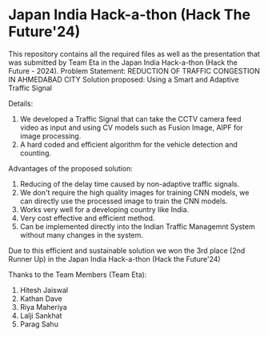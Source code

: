 # Japan India Hack-a-thon (Hack The Future'24)
This repository contains all the required files as well as the presentation that was submitted by Team Eta in the Japan India Hack-a-thon (Hack the Future - 2024).
Problem Statement: REDUCTION OF TRAFFIC CONGESTION IN AHMEDABAD CITY
Solution proposed: Using a Smart and Adaptive Traffic Signal

Details:
1) We developed a Traffic Signal that can take the CCTV camera feed video as input and using CV models such as Fusion Image, AIPF for image processing.
2) A hard coded and efficient algorithm for the vehicle detection and counting.

Advantages of the proposed solution:
1) Reducing of the delay time caused by non-adaptive traffic signals.
2) We don't require the high quality images for training CNN models, we can directly use the processed image to train the CNN models.
3) Works very well for a developing country like India.
4) Very cost effective and efficient method.
5) Can be implemented directly into the Indian Traffic Managemnt System without many changes in the system.

Due to this efficient and sustainable solution we won the 3rd place (2nd Runner Up) in the Japan India Hack-a-thon (Hack the Future'24)

Thanks to the Team Members (Team Eta):
1) Hitesh Jaiswal
2) Kathan Dave
3) Riya Maheriya
4) Lalji Sankhat
5) Parag Sahu
